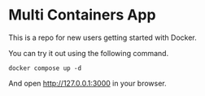# Multi Containers App

This is a repo for new users getting started with Docker.

You can try it out using the following command.

```docker compose up -d```

And open http://127.0.0.1:3000 in your browser.